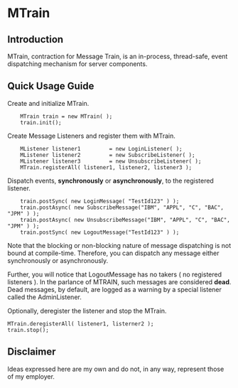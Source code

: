 MTrain
======


Introduction
------------
MTrain, contraction for Message Train, is an in-process, thread-safe, event dispatching mechanism for server components.

Quick Usage Guide
-----------------
Create and initialize MTrain.

		MTrain train = new MTrain( );
		train.init();

Create Message Listeners and register them with MTrain.

		MListener listener1			= new LoginListener( );
		MListener listener2			= new SubscribeListener( );
		MListener listener3			= new UnsubscribeListener( );
		MTrain.registerAll( listener1, listener2, listener3 );
		
Dispatch events, **synchronously** or **asynchronously**, to the registered listener.
	
		train.postSync( new LoginMessage( "TestId123" ) );
		train.postAsync( new SubscribeMessage("IBM", "APPL", "C", "BAC", "JPM" ) );
		train.postAsync( new UnsubscribeMessage("IBM", "APPL", "C", "BAC", "JPM" ) );
		train.postSync( new LogoutMessage("TestId123" ) );
	
Note that the blocking or non-blocking nature of message dispatching is not bound at compile-time.
Therefore, you can dispatch any message either synchronously or asynchronously.
		
Further, you will notice that LogoutMessage has no takers ( no registered listeners ).
In the parlance of MTRAIN, such messages are considered **dead**.  
Dead messages, by default, are logged as a warning by a special listener called the AdminListener.  

Optionally, deregister the listener and stop the MTrain.

	MTrain.deregisterAll( listener1, listerner2 );
	train.stop();
	

Disclaimer
----------
Ideas expressed here are my own and do not, in any way, represent those of my employer.